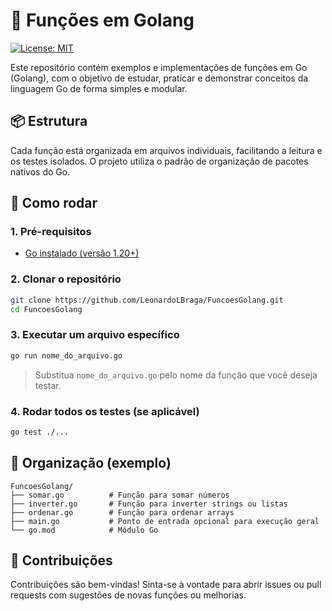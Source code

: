 # 🧠 Funções em Golang

[![License: MIT](https://img.shields.io/badge/License-MIT-green.svg)](LICENSE)

Este repositório contém exemplos e implementações de funções em Go (Golang), com o objetivo de estudar, praticar e demonstrar conceitos da linguagem Go de forma simples e modular.

## 📦 Estrutura

Cada função está organizada em arquivos individuais, facilitando a leitura e os testes isolados. O projeto utiliza o padrão de organização de pacotes nativos do Go.

## 🚀 Como rodar

### 1. Pré-requisitos

- [Go instalado (versão 1.20+)](https://golang.org/dl/)

### 2. Clonar o repositório

```bash
git clone https://github.com/LeonardoLBraga/FuncoesGolang.git
cd FuncoesGolang
```

### 3. Executar um arquivo específico

```bash
go run nome_do_arquivo.go
```

> Substitua `nome_do_arquivo.go` pelo nome da função que você deseja testar.

### 4. Rodar todos os testes (se aplicável)

```bash
go test ./...
```

## 📁 Organização (exemplo)

```
FuncoesGolang/
├── somar.go          # Função para somar números
├── inverter.go       # Função para inverter strings ou listas
├── ordenar.go        # Função para ordenar arrays
├── main.go           # Ponto de entrada opcional para execução geral
└── go.mod            # Módulo Go
```

## 🤝 Contribuições

Contribuições são bem-vindas! Sinta-se à vontade para abrir issues ou pull requests com sugestões de novas funções ou melhorias.
